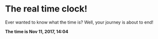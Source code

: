 # The real time clock!

Ever wanted to know what the time is? Well, your journey is about to end!

**The time is Nov 11, 2017, 14:04**